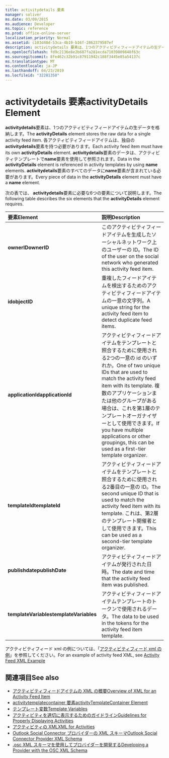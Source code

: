 ```yaml
---
title: activitydetails 要素
manager: soliver
ms.date: 03/09/2015
ms.audience: Developer
ms.topic: reference
ms.prod: office-online-server
localization_priority: Normal
ms.assetid: c103d48d-53ca-4b19-b16f-2862379587ef
description: activitydetails 要素は、1つのアクティビティフィードアイテムの生データを格納します。 各アクティビティフィードアイテムは、独自の activitydetails 要素を持つ必要があります。 activitydetails 要素のデータは、アクティビティテンプレートで name 要素を使用して参照されます。
ms.openlocfilehash: fd9c2136e8e2b687fa281ecda71039809848f63c
ms.sourcegitcommit: 8fe462c32b91c87911942c188f3445e85a54137c
ms.translationtype: MT
ms.contentlocale: ja-JP
ms.lasthandoff: 04/23/2019
ms.locfileid: "32281350"
---
```

# <a name="activitydetails-element"></a><span data-ttu-id="94e62-105">activitydetails 要素</span><span class="sxs-lookup"><span data-stu-id="94e62-105">activityDetails Element</span></span>

<span data-ttu-id="94e62-106">**activitydetails**要素は、1つのアクティビティフィードアイテムの生データを格納します。</span><span class="sxs-lookup"><span data-stu-id="94e62-106">The **activityDetails** element stores the raw data for a single activity feed item.</span></span> <span data-ttu-id="94e62-107">各アクティビティフィードアイテムは、独自の**activitydetails**要素を持つ必要があります。</span><span class="sxs-lookup"><span data-stu-id="94e62-107">Each activity feed item must have its own **activityDetails** element.</span></span> <span data-ttu-id="94e62-108">**activitydetails**要素のデータは、アクティビティテンプレートで**name**要素を使用して参照されます。</span><span class="sxs-lookup"><span data-stu-id="94e62-108">Data in the **activityDetails** element is referenced in activity templates by using **name** elements.</span></span> <span data-ttu-id="94e62-109">**activitydetails**要素のすべてのデータに**name**要素が含まれている必要があります。</span><span class="sxs-lookup"><span data-stu-id="94e62-109">Every piece of data in the **activityDetails** element must have a **name** element.</span></span> 
  
<span data-ttu-id="94e62-110">次の表では、 **activitydetails**要素に必要な6つの要素について説明します。</span><span class="sxs-lookup"><span data-stu-id="94e62-110">The following table describes the six elements that the **activityDetails** element requires.</span></span> 
  
|<span data-ttu-id="94e62-111">**要素**</span><span class="sxs-lookup"><span data-stu-id="94e62-111">**Element**</span></span>|<span data-ttu-id="94e62-112">**説明**</span><span class="sxs-lookup"><span data-stu-id="94e62-112">**Description**</span></span>|
|:-----|:-----|
|<span data-ttu-id="94e62-113">**ownerID**</span><span class="sxs-lookup"><span data-stu-id="94e62-113">**ownerID**</span></span> <br/> |<span data-ttu-id="94e62-114">このアクティビティフィードアイテムを生成したソーシャルネットワーク上のユーザーの ID。</span><span class="sxs-lookup"><span data-stu-id="94e62-114">The ID of the user on the social network who generated this activity feed item.</span></span>  <br/> |
|<span data-ttu-id="94e62-115">**id**</span><span class="sxs-lookup"><span data-stu-id="94e62-115">**objectID**</span></span> <br/> |<span data-ttu-id="94e62-116">重複したフィードアイテムを検出するためのアクティビティフィードアイテムの一意の文字列。</span><span class="sxs-lookup"><span data-stu-id="94e62-116">A unique string for the activity feed item to detect duplicate feed items.</span></span>  <br/> |
|<span data-ttu-id="94e62-117">**applicationId**</span><span class="sxs-lookup"><span data-stu-id="94e62-117">**applicationId**</span></span> <br/> |<span data-ttu-id="94e62-118">アクティビティフィードアイテムをテンプレートと照合するために使用される2つの一意の id のいずれか。</span><span class="sxs-lookup"><span data-stu-id="94e62-118">One of two unique IDs that are used to match the activity feed item with its template.</span></span> <span data-ttu-id="94e62-119">複数のアプリケーションまたは他のグループがある場合は、これを第1層のテンプレートオーガナイザーとして使用できます。</span><span class="sxs-lookup"><span data-stu-id="94e62-119">If you have multiple applications or other groupings, this can be used as a first-tier template organizer.</span></span>  <br/> |
|<span data-ttu-id="94e62-120">**templateId**</span><span class="sxs-lookup"><span data-stu-id="94e62-120">**templateId**</span></span> <br/> |<span data-ttu-id="94e62-121">アクティビティフィードアイテムをテンプレートと照合するために使用される2番目の一意の ID。</span><span class="sxs-lookup"><span data-stu-id="94e62-121">The second unique ID that is used to match the activity feed item with its template.</span></span> <span data-ttu-id="94e62-122">これは、第2層のテンプレート開催者として使用できます。</span><span class="sxs-lookup"><span data-stu-id="94e62-122">This can be used as a second-tier template organizer.</span></span>  <br/> |
|<span data-ttu-id="94e62-123">**publishdate**</span><span class="sxs-lookup"><span data-stu-id="94e62-123">**publishDate**</span></span> <br/> |<span data-ttu-id="94e62-124">アクティビティフィードアイテムが発行された日時。</span><span class="sxs-lookup"><span data-stu-id="94e62-124">The date and time that the activity feed item was published.</span></span>  <br/> |
|<span data-ttu-id="94e62-125">**templateVariables**</span><span class="sxs-lookup"><span data-stu-id="94e62-125">**templateVariables**</span></span> <br/> |<span data-ttu-id="94e62-126">アクティビティフィードアイテムテンプレートのトークンで使用されるデータ。</span><span class="sxs-lookup"><span data-stu-id="94e62-126">The data to be used in the tokens for the activity feed item template.</span></span>  <br/> |
   
<span data-ttu-id="94e62-127">アクティビティフィード xml の例については、「[アクティビティフィード xml の例](activity-feed-xml-example.md)」を参照してください。</span><span class="sxs-lookup"><span data-stu-id="94e62-127">For an example of activity feed XML, see [Activity Feed XML Example](activity-feed-xml-example.md)</span></span>
  
## <a name="see-also"></a><span data-ttu-id="94e62-128">関連項目</span><span class="sxs-lookup"><span data-stu-id="94e62-128">See also</span></span>

- [<span data-ttu-id="94e62-129">アクティビティフィードアイテムの XML の概要</span><span class="sxs-lookup"><span data-stu-id="94e62-129">Overview of XML for an Activity Feed Item</span></span>](overview-of-xml-for-an-activity-feed-item.md)  
- [<span data-ttu-id="94e62-130">activitytemplatecontainer 要素</span><span class="sxs-lookup"><span data-stu-id="94e62-130">activityTemplateContainer Element</span></span>](activitytemplatecontainer-element.md)  
- [<span data-ttu-id="94e62-131">テンプレート変数</span><span class="sxs-lookup"><span data-stu-id="94e62-131">Template Variables</span></span>](template-variables.md) 
- [<span data-ttu-id="94e62-132">アクティビティを適切に表示するためのガイドライン</span><span class="sxs-lookup"><span data-stu-id="94e62-132">Guidelines for Properly Displaying Activities</span></span>](guidelines-for-properly-displaying-activities.md)  
- [<span data-ttu-id="94e62-133">アクティビティの XML</span><span class="sxs-lookup"><span data-stu-id="94e62-133">XML for Activities</span></span>](xml-for-activities.md)  
- [<span data-ttu-id="94e62-134">Outlook Social Connector プロバイダーの XML スキーマ</span><span class="sxs-lookup"><span data-stu-id="94e62-134">Outlook Social Connector Provider XML Schema</span></span>](outlook-social-connector-provider-xml-schema.md)
- [<span data-ttu-id="94e62-135">.osc XML スキーマを使用してプロバイダーを開発する</span><span class="sxs-lookup"><span data-stu-id="94e62-135">Developing a Provider with the OSC XML Schema</span></span>](developing-a-provider-with-the-osc-xml-schema.md)


